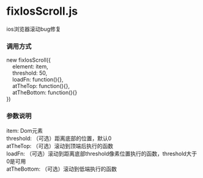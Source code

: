 # fixIosScroll.js
ios浏览器滚动bug修复

### 调用方式
new fixIosScroll({</br>
&nbsp;&nbsp;&nbsp;&nbsp;element: item,</br>
&nbsp;&nbsp;&nbsp;&nbsp;threshold: 50,</br>
&nbsp;&nbsp;&nbsp;&nbsp;loadFn: function(){},</br>
&nbsp;&nbsp;&nbsp;&nbsp;atTheTop: function(){},</br>
&nbsp;&nbsp;&nbsp;&nbsp;atTheBottom: function(){}</br>
})

### 参数说明
  item: Dom元素</br>
  threshold: （可选）距离底部的位置，默认0</br>
	atTheTop: （可选）滚动到顶端后执行的函数</br>
  loadFn: （可选）滚动到距离底部threshold像素位置执行的函数，threshold大于0是可用</br>
  atTheBottom: （可选）滚动到低端执行的函数</br>
